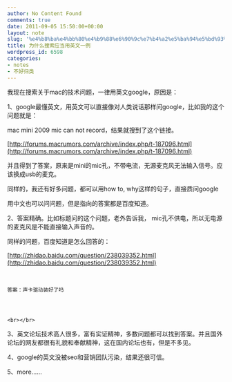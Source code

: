 ```yaml
---
author: No Content Found
comments: true
date: 2011-09-05 15:50:00+00:00
layout: note
slug: '%e4%b8%ba%e4%bb%80%e4%b9%88%e6%90%9c%e7%b4%a2%e5%ba%94%e5%bd%93%e7%94%a8%e8%8b%b1%e6%96%87%e4%b8%80%e4%be%8b'
title: 为什么搜索应当用英文一例
wordpress_id: 6598
categories:
- notes
- 不好归类
---
```





我现在搜索关于mac的技术问题，一律用英文google，原因是：




1、google最懂英文，用英文可以直接像对人类说话那样问google，比如我的这个问题就是：




mac mini 2009 mic can not record，结果就搜到了这个链接。




[http://forums.macrumors.com/archive/index.php/t-187096.html](http://forums.macrumors.com/archive/index.php/t-187096.html)




并且得到了答案，原来是mini的mic孔，不带电流，无源麦克风无法输入信号。应该换成usb的麦克。




同样的，我还有好多问题，都可以用how to, why这样的句子，直接质问google




用中文也可以问问题，但是指向的答案都是百度知道。




2、答案精确。比如标题问的这个问题，老外告诉我， mic孔不供电，所以无电源的麦克风是不能直接输入声音的。




同样的问题，百度知道是怎么回答的：




[http://zhidao.baidu.com/question/238039352.html](http://zhidao.baidu.com/question/238039352.html)




 



    
    答案：声卡驱动装好了吗



    
    <br></br>




3、英文论坛技术高人很多，富有实证精神，多数问题都可以找到答案。并且国外论坛的网友都很有礼貌和奉献精神，这在国内论坛也有，但是不多见。




4、google的英文没被seo和营销团队污染，结果还很可信。




5、more……
